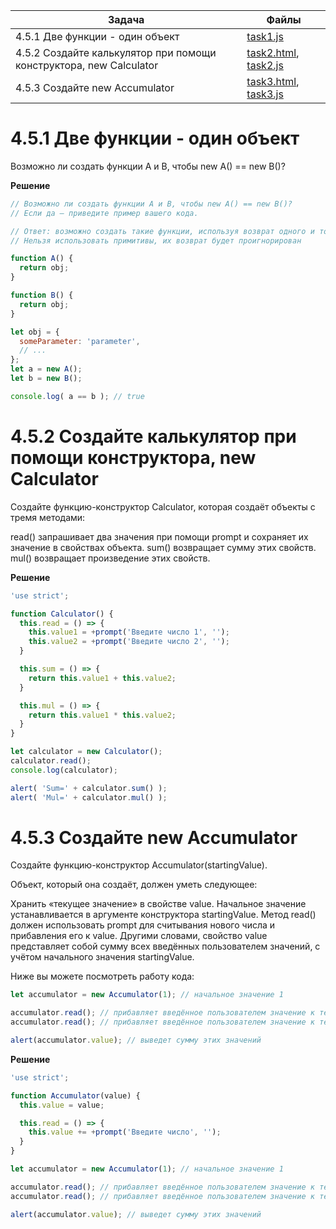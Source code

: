 | Задача | Файлы |
| --- | --- |
| 4.5.1 Две функции - один объект | [task1.js](task1.js) |
| 4.5.2 Создайте калькулятор при помощи конструктора, new Calculator | [task2.html](task2.html), [task2.js](task2.js) |
| 4.5.3 Создайте new Accumulator | [task3.html](task3.html), [task3.js](task3.js) |

# 4.5.1 Две функции - один объект
Возможно ли создать функции A и B, чтобы new A() == new B()?

**Решение**
```javascript
// Возможно ли создать функции A и B, чтобы new A() == new B()?
// Если да – приведите пример вашего кода.

// Ответ: возможно создать такие функции, используя возврат одного и того же объекта
// Нельзя использовать примитивы, их возврат будет проигнорирован

function A() {
  return obj;
}

function B() {
  return obj;
}

let obj = {
  someParameter: 'parameter',
  // ...
};
let a = new A();
let b = new B();

console.log( a == b ); // true
```

# 4.5.2 Создайте калькулятор при помощи конструктора, new Calculator
Создайте функцию-конструктор Calculator, которая создаёт объекты с тремя методами:

read() запрашивает два значения при помощи prompt и сохраняет их значение в свойствах объекта.
sum() возвращает сумму этих свойств.
mul() возвращает произведение этих свойств.

**Решение**
```javascript
'use strict';

function Calculator() {
  this.read = () => {
    this.value1 = +prompt('Введите число 1', '');
    this.value2 = +prompt('Введите число 2', '');
  }

  this.sum = () => {
    return this.value1 + this.value2;   
  }

  this.mul = () => {
    return this.value1 * this.value2;
  }
}

let calculator = new Calculator();
calculator.read();
console.log(calculator);

alert( 'Sum=' + calculator.sum() );
alert( 'Mul=' + calculator.mul() );
```

# 4.5.3 Создайте new Accumulator
Создайте функцию-конструктор Accumulator(startingValue).

Объект, который она создаёт, должен уметь следующее:

Хранить «текущее значение» в свойстве value. Начальное значение устанавливается в аргументе конструктора startingValue.
Метод read() должен использовать prompt для считывания нового числа и прибавления его к value.
Другими словами, свойство value представляет собой сумму всех введённых пользователем значений, с учётом начального значения startingValue.

Ниже вы можете посмотреть работу кода:

```javascript
let accumulator = new Accumulator(1); // начальное значение 1

accumulator.read(); // прибавляет введённое пользователем значение к текущему значению
accumulator.read(); // прибавляет введённое пользователем значение к текущему значению

alert(accumulator.value); // выведет сумму этих значений
```

**Решение**
```javascript
'use strict';

function Accumulator(value) {
  this.value = value;

  this.read = () => {
    this.value += +prompt('Введите число', '');
  }
}

let accumulator = new Accumulator(1); // начальное значение 1

accumulator.read(); // прибавляет введённое пользователем значение к текущему значению
accumulator.read(); // прибавляет введённое пользователем значение к текущему значению

alert(accumulator.value); // выведет сумму этих значений
```